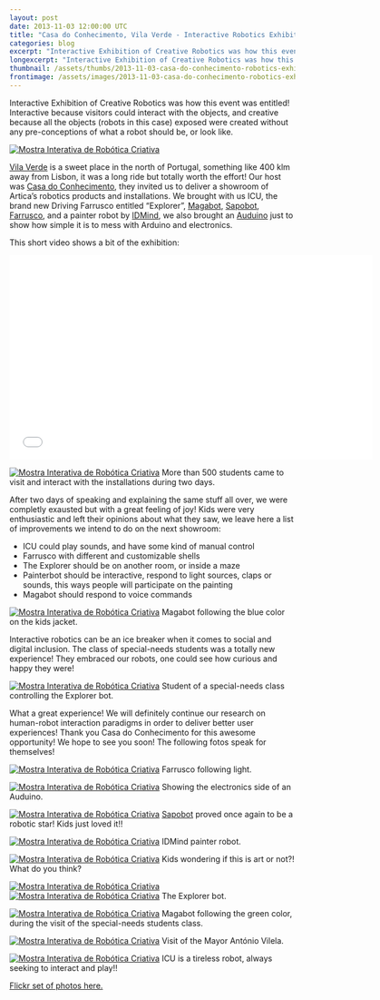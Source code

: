 ```yaml
---
layout: post
date: 2013-11-03 12:00:00 UTC
title: "Casa do Conhecimento, Vila Verde - Interactive Robotics Exhibition"
categories: blog
excerpt: "Interactive Exhibition of Creative Robotics was how this event was entitled! Interactive because visitors could interact with the objects, and creative because all the objects (robots in this case) exposed were created without any pre-conceptions of what a robot should be, or look like."
longexcerpt: "Interactive Exhibition of Creative Robotics was how this event was entitled! Interactive because visitors could interact with the objects, and creative because all the objects (robots in this case) exposed were created without any pre-conceptions of what a robot should be, or look like."
thumbnail: /assets/thumbs/2013-11-03-casa-do-conhecimento-robotics-exhibition-1.jpg
frontimage: /assets/images/2013-11-03-casa-do-conhecimento-robotics-exhibition-1.jpg
---
```


Interactive Exhibition of Creative Robotics was how this event was entitled! Interactive because visitors could interact with the objects, and creative because all the objects (robots in this case) exposed were created without any pre-conceptions of what a robot should be, or look like.

<a href="http://www.flickr.com/photos/guibot/10636764763/" title="Mostra Interativa de Robótica Criativa by guibot, on Flickr"><img src="/assets/images/2013-11-03-casa-do-conhecimento-robotics-exhibition-1.jpg" alt="Mostra Interativa de Robótica Criativa"></a>

<a href="http://www.google.com/url?q=http%3A%2F%2Fwww.cm-vilaverde.pt%2Findex.php%3Foption%3Dcom_content%26task%3Dview%26id%3D2223&sa=D&sntz=1&usg=AFQjCNHaNPwRZHIGZugDoI1ThYdT0AXIJQ">Vila Verde</a> is a sweet place in the north of Portugal, something like 400 klm away from Lisbon, it was a long ride but totally worth the effort! Our host was <a href="http://www.casadoconhecimento.pt/2013/10/mostra-interativa-de-robotica-criativa_31.html">Casa do Conhecimento</a>, they invited us to deliver a showroom of Artica’s robotics products and installations. We brought with us ICU, the brand new Driving Farrusco entitled “Explorer”, <a href="http://magabot.cc">Magabot</a>, <a href="/blog/2011/12/30/sapobot.html">Sapobot</a>, <a href="http://www.guibot.pt/farrusco/">Farrusco</a>, and a painter robot by <a href="http://idmind.pt">IDMind</a>, we also brought an <a href="http://code.google.com/p/tinkerit/wiki/Auduino">Auduino</a> just to show how simple it is to mess with Arduino and electronics.

This short video shows a bit of the exhibition:
<iframe width="640" height="360" src="//www.youtube.com/embed/PCq7mVTTgpE" frameborder="0" allowfullscreen></iframe>

<a href="http://www.flickr.com/photos/guibot/10636523874/" title="Mostra Interativa de Robótica Criativa by guibot, on Flickr"><img src="/assets/images/2013-11-03-casa-do-conhecimento-robotics-exhibition-2.jpg" alt="Mostra Interativa de Robótica Criativa"></a>
More than 500 students came to visit and interact with the installations during two days.

After two days of speaking and explaining the same stuff all over, we were completly exausted but with a great feeling of joy! Kids were very enthusiastic and left their opinions about what they saw, we leave here a list of improvements we intend to do on the next showroom:

- ICU could play sounds, and have some kind of manual control
- Farrusco with different and customizable shells
- The Explorer should be on another room, or inside a maze
- Painterbot should be interactive, respond to light sources, claps or sounds, this ways people will participate on the painting
- Magabot should respond to voice commands

<a href="http://www.flickr.com/photos/guibot/10636517445/" title="Mostra Interativa de Robótica Criativa by guibot, on Flickr"><img src="/assets/images/2013-11-03-casa-do-conhecimento-robotics-exhibition-3.jpg" alt="Mostra Interativa de Robótica Criativa"></a>
Magabot following the blue color on the kids jacket.

Interactive robotics can be an ice breaker when it comes to social and digital inclusion. The class of special-needs students was a totally new experience! They embraced our robots, one could see how curious and happy they were! 

<a href="http://www.casadoconhecimento.pt/2013/10/mostra-interativa-de-robotica-criativa_31.html" title="Mostra Interativa de Robótica Criativa"><img src="/assets/images/2013-11-03-casa-do-conhecimento-robotics-exhibition-4.jpg" alt="Mostra Interativa de Robótica Criativa"></a>
Student of a special-needs class controlling the Explorer bot.

What a great experience! We will definitely continue our research on human-robot interaction paradigms in order to deliver better user experiences! Thank you Casa do Conhecimento for this awesome opportunity! We hope to see you soon! The following fotos speak for themselves!

<a href="http://www.casadoconhecimento.pt/2013/10/mostra-interativa-de-robotica-criativa_31.html" title="Mostra Interativa de Robótica Criativa"><img src="/assets/images/2013-11-03-casa-do-conhecimento-robotics-exhibition-5.jpg" alt="Mostra Interativa de Robótica Criativa"></a>
Farrusco following light.


<a href="http://www.casadoconhecimento.pt/2013/10/mostra-interativa-de-robotica-criativa_31.html" title="Mostra Interativa de Robótica Criativa"><img src="/assets/images/2013-11-03-casa-do-conhecimento-robotics-exhibition-6.jpg" alt="Mostra Interativa de Robótica Criativa"></a>
Showing the electronics side of an Auduino.

<a href="http://www.casadoconhecimento.pt/2013/10/mostra-interativa-de-robotica-criativa_31.html" title="Mostra Interativa de Robótica Criativa"><img src="/assets/images/2013-11-03-casa-do-conhecimento-robotics-exhibition-7.jpg" alt="Mostra Interativa de Robótica Criativa"></a>
<a href="/blog/2011/12/30/sapobot.html">Sapobot</a> proved once again to be a robotic star! Kids just loved it!! 

<a href="http://www.casadoconhecimento.pt/2013/10/mostra-interativa-de-robotica-criativa_31.html" title="Mostra Interativa de Robótica Criativa"><img src="/assets/images/2013-11-03-casa-do-conhecimento-robotics-exhibition-8.jpg" alt="Mostra Interativa de Robótica Criativa"></a>
IDMind painter robot.

<a href="http://www.flickr.com/photos/guibot/10636531616/" title="Mostra Interativa de Robótica Criativa by guibot, on Flickr"><img src="/assets/images/2013-11-03-casa-do-conhecimento-robotics-exhibition-9.jpg" alt="Mostra Interativa de Robótica Criativa"></a>
Kids wondering if this is art or not?! What do you think? 

<a href="http://www.flickr.com/photos/guibot/10636746483/" title="Mostra Interativa de Robótica Criativa by guibot, on Flickr"><img src="/assets/images/2013-11-03-casa-do-conhecimento-robotics-exhibition-10.jpg" alt="Mostra Interativa de Robótica Criativa"></a>
<a href="http://www.flickr.com/photos/guibot/10636501085/" title="Mostra Interativa de Robótica Criativa by guibot, on Flickr"><img src="/assets/images/2013-11-03-casa-do-conhecimento-robotics-exhibition-11.jpg" alt="Mostra Interativa de Robótica Criativa"></a>
The Explorer bot.

<a href="http://www.flickr.com/photos/guibot/10636507834/" title="Mostra Interativa de Robótica Criativa by guibot, on Flickr"><img src="/assets/images/2013-11-03-casa-do-conhecimento-robotics-exhibition-12.jpg" alt="Mostra Interativa de Robótica Criativa"></a>
Magabot following the green color, during the visit of the special-needs students class.

<a href="http://www.flickr.com/photos/guibot/10636544246/" title="Mostra Interativa de Robótica Criativa by guibot, on Flickr"><img src="/assets/images/2013-11-03-casa-do-conhecimento-robotics-exhibition-13.jpg" alt="Mostra Interativa de Robótica Criativa"></a>
Visit of the Mayor António Vilela. 

<a href="http://www.casadoconhecimento.pt/2013/10/mostra-interativa-de-robotica-criativa_31.html" title="Mostra Interativa de Robótica Criativa"><img src="/assets/images/2013-11-03-casa-do-conhecimento-robotics-exhibition-14.jpg" alt="Mostra Interativa de Robótica Criativa"></a>
ICU is a tireless robot, always seeking to interact and play!!

<a href="http://www.flickr.com/photos/guibot/sets/72157637242818964/"><i class="icon-flickr"></i> Flickr set of photos here.</a>
